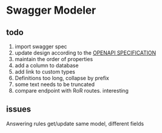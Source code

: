 # Swagger Modeler


## todo

1. import swagger spec
1. update design according to the [OPENAPI SPECIFICATION](http://swagger.io/specification/)
1. maintain the order of properties
  1. add a column to database
1. add link to custom types
1. Definitions too long, collapse by prefix
1. some text needs to be truncated
1. compare endpoint with RoR routes. interesting


## issues

Answering rules get/update same model, different fields
